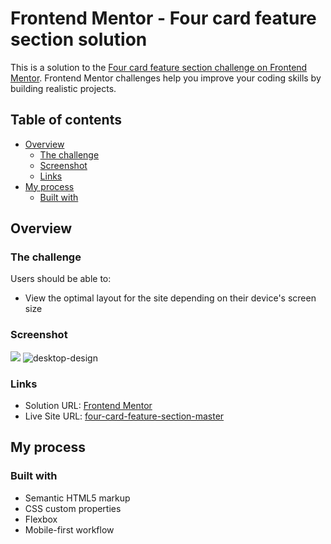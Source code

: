 # Frontend Mentor - Four card feature section solution

This is a solution to the [Four card feature section challenge on Frontend Mentor](https://www.frontendmentor.io/challenges/four-card-feature-section-weK1eFYK). Frontend Mentor challenges help you improve your coding skills by building realistic projects. 

## Table of contents

- [Overview](#overview)
  - [The challenge](#the-challenge)
  - [Screenshot](#screenshot)
  - [Links](#links)
- [My process](#my-process)
  - [Built with](#built-with)  

## Overview

### The challenge

Users should be able to:

- View the optimal layout for the site depending on their device's screen size

### Screenshot

![](./screenshot.jpg)
![desktop-design](https://user-images.githubusercontent.com/92182457/144730747-e6f71234-4dd6-4f57-86d6-a844841e42af.jpg)

### Links

- Solution URL: [Frontend Mentor](https://www.frontendmentor.io/solutions/fourcardfeaturesectionmaster-html-and-css-0VNwfilp8)
- Live Site URL: [four-card-feature-section-master](https://jpsmenezes.github.io/four-card-feature-section-master/)

## My process

### Built with

- Semantic HTML5 markup
- CSS custom properties
- Flexbox
- Mobile-first workflow

